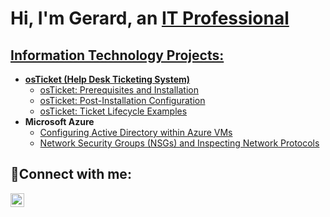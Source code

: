 <h1>Hi, I'm Gerard, an <a href="https://www.linkedin.com/in/gerard-johnson-355958243/">IT Professional</h1>

<h2> Information Technology Projects:</h2>

- <b>osTicket (Help Desk Ticketing System)</b>
  - [osTicket: Prerequisites and Installation](https://github.com/gvj/osticket-prereqs)
  - [osTicket: Post-Installation Configuration](https://github.com/gerardjohnson/post-install-config)
  - [osTicket: Ticket Lifecycle Examples](https://github.com/gerardjohnson/ticket-lifecycle)
- <b>Microsoft Azure</b>
  - [Configuring Active Directory within Azure VMs](https://github.com/gerardjohnson/configure-ad)
  - [Network Security Groups (NSGs) and Inspecting Network Protocols](https://github.com/gvj777/azure-network-protocols)

<h2>🤳Connect with me:</h2>

[<img align="left" alt="Gerard | LinkedIn" width="22px" src="https://cdn.jsdelivr.net/npm/simple-icons@v3/icons/linkedin.svg" />][linkedin]

[linkedin]: https://www.linkedin.com/in/gerard-johnson-355958243
